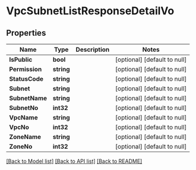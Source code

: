 # VpcSubnetListResponseDetailVo

## Properties
Name | Type | Description | Notes
------------ | ------------- | ------------- | -------------
**IsPublic** | **bool** |  | [optional] [default to null]
**Permission** | **string** |  | [optional] [default to null]
**StatusCode** | **string** |  | [optional] [default to null]
**Subnet** | **string** |  | [optional] [default to null]
**SubnetName** | **string** |  | [optional] [default to null]
**SubnetNo** | **int32** |  | [optional] [default to null]
**VpcName** | **string** |  | [optional] [default to null]
**VpcNo** | **int32** |  | [optional] [default to null]
**ZoneName** | **string** |  | [optional] [default to null]
**ZoneNo** | **int32** |  | [optional] [default to null]

[[Back to Model list]](../README.md#documentation-for-models) [[Back to API list]](../README.md#documentation-for-api-endpoints) [[Back to README]](../README.md)


